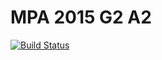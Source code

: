 # MPA 2015 G2 A2

[![Build Status](https://travis-ci.org/IUT-Blagnac/MPA2015G2A2.svg?branch=master)](https://travis-ci.org/IUT-Blagnac/MPA2015G2A2)
